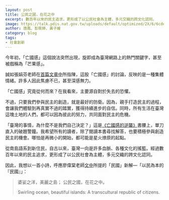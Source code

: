 ```yaml
---
layout: post
title: 公民之國，在花之中
excerpt: 數百年以來的民主追求，更形成了以公民社會為主體，多元交織的跨文化認同。
image: https://talk.pdis.nat.gov.tw/uploads/default/optimized/2X/6/6cde9aac68d11d417e106f5b0582fd973fd14355_2_1380x776.jpeg
author: 唐鳳、彭筱婷、黃子維
category: blog
tags:
- 社會創新
---
```


今年初，「亡國感」這個說法突然出現，旋即成為臺灣網路上的熱門關鍵字，甚至被戲稱為「芒果感」。

誠如張娟芬老師在[首篇文章中](https://www.upmedia.mg/news_info.php?SerialNo=75174)所指陳，這股「亡國感」的討論，反映的是一種集體情緒。許多人因此焦慮不已，甚至深感無力。

「亡國感」究竟從何而來？在我看來，主要源自對於失去的恐懼。

不過，只要我們參與民主的創造，就是最好的防衛。因為，親手打造民主的過程，會讓我們體驗到再真實不過的踏實，獲得持續進步的自信。同時，所有生活在臺灣這塊土地的人們，都可以因為彼此的努力，共同面對民主的危機。

「臺灣的事情，為什麼不是我們自己決定？」這是[《亡國感的逆襲》](https://www.sanmin.com.tw/Product/index/007389883)書腰上，單刀直入的破題警鐘。我希望所有的讀者，除了閱讀本書尋找解答，也要積極參與創造民主的機會。哪怕是再微小的開始，都可能是星火燎原的起點。

從南島語系到新住民，自古以來，臺灣一向是許多血脈、各種文化的搖籃。經過數百年以來的民主追求，更形成了以公民社會為主體，多元交織的跨文化認同。

因此，我想以一首小詩，呼應廖偉棠老師[文中](https://www.upmedia.mg/news_info.php?SerialNo=75328)所提的「民國」新解—「以民為本的『民國』」：

> 婆娑之洋，美麗之島；
> 公民之國，在花之中。
>
> Swirling ocean, beautiful islands:
> A transcultural republic of citizens.
